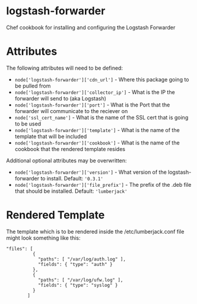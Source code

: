 # logstash-forwarder

Chef cookbook for installing and configuring the Logstash Forwarder

# Attributes

The following attributes will need to be defined:
* ``` node['logstash-forwarder']['cdn_url'] ``` - Where this package going to be pulled from
* ``` node['logstash-forwarder']['collector_ip'] ``` - What is the IP the forwarder will send to (aka Logstash)
* ``` node['logstash-forwarder']['port'] ``` - What is the Port that the forwarder will communicate to the reciever on
* ``` node['ssl_cert_name'] ``` - What is the name of the SSL cert that is going to be used
* ``` node['logstash-forwarder']['template'] ``` - What is the name of the template that will be included
* ``` node['logstash-forwarder']['cookbook'] ``` - What is the name of the cookbook that the rendered template resides

Additional optional attributes may be overwritten:
* ``` node['logstash-forwarder']['version'] ``` - What version of the logstash-forwarder to install.  Default: `'0.3.1'`
* ``` node['logstash-forwarder']['file_prefix'] ``` - The prefix of the .deb file that should be installed.  Default: `'lumberjack'`

# Rendered Template

The template which is to be rendered inside the /etc/lumberjack.conf file might look something like this:

```
"files": [
          {
            "paths": [ "/var/log/auth.log" ],
            "fields": { "type": "auth" }
          },
          {
            "paths": [ "/var/log/ufw.log" ],
            "fields": { "type": "syslog" }
          }
        ]
```
